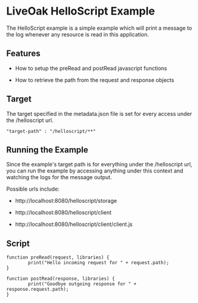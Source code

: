 LiveOak HelloScript Example
===========================

The HelloScript example is a simple example which will print a message to the log whenever any resource is read in this application.

Features
--------
* How to setup the preRead and postRead javascript functions

* How to retrieve the path from the request and response objects


Target
------

The target specified in the metadata.json file is set for every access under the /helloscript url.

```
"target-path" : "/helloscript/**"
```

Running the Example
-------------------

Since the example's target path is for everything under the /helloscript url, you can run the example by accessing anything under this context and watching the logs for the message output.

Possible urls include:

* http://localhost:8080/helloscript/storage 

* http://localhost:8080/helloscript/client

* http://localhost:8080/helloscript/client/client.js


Script
------

```
function preRead(request, libraries) {
        print("Hello incoming request for " + request.path);
}

function postRead(response, libraries) {
        print("Goodbye outgoing response for " + response.request.path);
}
```
